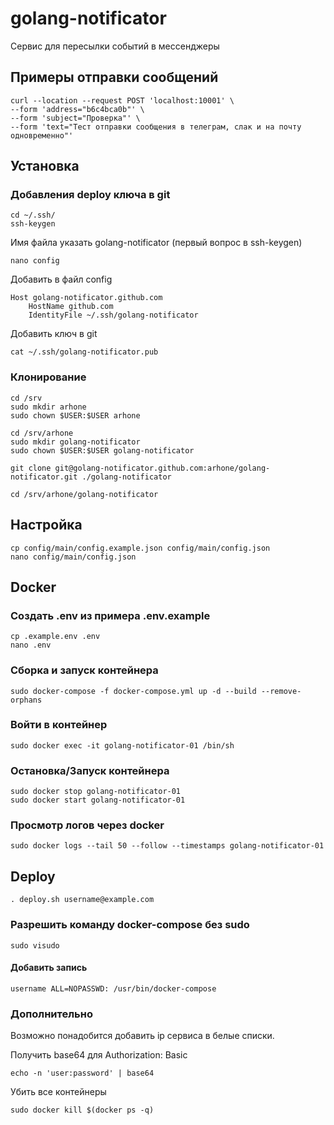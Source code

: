 # golang-notificator

Сервис для пересылки событий в мессенджеры

## Примеры отправки сообщений

```shell
curl --location --request POST 'localhost:10001' \
--form 'address="b6c4bca0b"' \
--form 'subject="Проверка"' \
--form 'text="Тест отправки сообщения в телеграм, слак и на почту одновременно"'
```

## Установка

### Добавления deploy ключа в git

```shell
cd ~/.ssh/
ssh-keygen
```
Имя файла указать golang-notificator (первый вопрос в ssh-keygen)

```shell
nano config
```

Добавить в файл config

```
Host golang-notificator.github.com
    HostName github.com
    IdentityFile ~/.ssh/golang-notificator
```

Добавить ключ в git

```shell
cat ~/.ssh/golang-notificator.pub
```

### Клонирование

```shell
cd /srv
sudo mkdir arhone
sudo chown $USER:$USER arhone
```
```shell
cd /srv/arhone
sudo mkdir golang-notificator
sudo chown $USER:$USER golang-notificator
```

```shell
git clone git@golang-notificator.github.com:arhone/golang-notificator.git ./golang-notificator
```
```shell
cd /srv/arhone/golang-notificator
```

## Настройка

```shell
cp config/main/config.example.json config/main/config.json
nano config/main/config.json
```

## Docker

### Создать .env из примера .env.example

```shell
cp .example.env .env
nano .env
```

### Сборка и запуск контейнера

```shell
sudo docker-compose -f docker-compose.yml up -d --build --remove-orphans
```

### Войти в контейнер

```shell
sudo docker exec -it golang-notificator-01 /bin/sh
```

### Остановка/Запуск контейнера

```shell
sudo docker stop golang-notificator-01
sudo docker start golang-notificator-01
```

### Просмотр логов через docker

```shell
sudo docker logs --tail 50 --follow --timestamps golang-notificator-01
```

## Deploy

```shell
. deploy.sh username@example.com
```

### Разрешить команду docker-compose без sudo

```shell
sudo visudo
```

#### Добавить запись
```
username ALL=NOPASSWD: /usr/bin/docker-compose
```

### Дополнительно

Возможно понадобится добавить ip сервиса в белые списки.

Получить base64 для Authorization: Basic
```shell
echo -n 'user:password' | base64
```

Убить все контейнеры
```shell
sudo docker kill $(docker ps -q)
```
